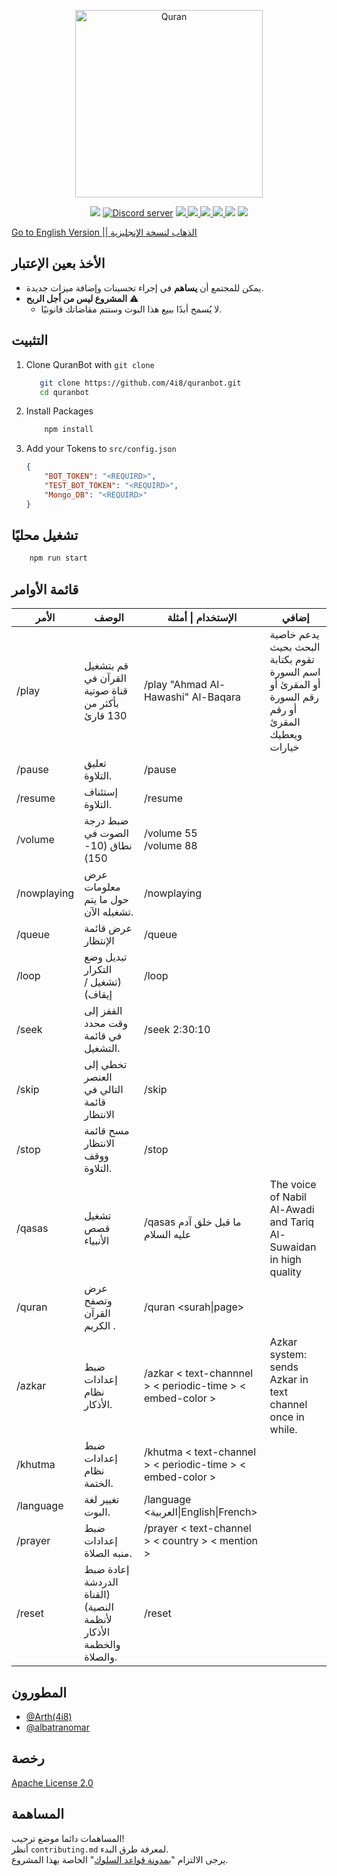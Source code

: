 <div align="center">
  <p>
 <a href="https://discord.com/api/oauth2/authorize?client_id=692060368780001300&permissions=138042273056&scope=bot%20applications.commands"><img  src="https://cdn.discordapp.com/icons/694418750807736330/d6cce554798fdcd441d6b3e487ba116e.webp?size=4096" width="300" alt="Quran" /></a>
  </p>
  </div>

  <p align="center">
  <a href="https://discord.com/api/oauth2/authorize?client_id=692060368780001300&permissions=138042273056&scope=bot%20applications.commands"><img src="https://img.shields.io/static/v1?label=Invite%20Me&message=Add Bot&plastic&color=5865F2&logo=discord&style=for-the-badge"></a>
   <a href="https://discord.gg/3rZjSyS"><img src="https://img.shields.io/discord/694418750807736330?https://img.shields.io/static/v1?text=f&style=for-the-badge&logo=discord&logoColor=fff" alt="Discord server" /></a>
    <a href="LICENSE">
        <img src="https://img.shields.io/github/license/4i8/quranbot?label=License&style=for-the-badge">
    </a>
    <a href="https://github.com/4i8/quranbot/stargazers">
        <img src="https://img.shields.io/github/stars/4i8/quranbot?label=Stars&style=for-the-badge">
    </a>
    <a href="https://github.com/4i8/quranbot/releases/latest">
        <img src="https://img.shields.io/github/v/release/4i8/quranbot?label=Latest%20Version&style=for-the-badge">
    </a>
    <a href="https://github.com/4i8/quranbot/commit/master">
        <img src="https://img.shields.io/github/last-commit/4i8/quranbot?label=Last%20Update&style=for-the-badge">
    </a>
    <img src="https://img.shields.io/github/languages/code-size/4i8/quranbot?label=Size&style=for-the-badge">
    <a href="https://github.com/4i8/quranbot/issues">
        <img src="https://img.shields.io/github/issues/4i8/quranbot?label=Issues&style=for-the-badge">
    </a>
</p>

[ Go to English Version || الذهاب لنسخة الإنجليزية](README.md)

## الأخذ بعين الإعتبار
 - يمكن للمجتمع أن **يساهم** في إجراء تحسينات وإضافة ميزات جديدة.
 - **المشروع ليس من أجل الربح** ⚠
	- لا يُسمح أبدًا ببيع هذا البوت وستتم مقاضاتك قانونيًا.

## التثبيت
 1. Clone QuranBot with `git clone`
	 ```bash
		git clone https://github.com/4i8/quranbot.git
		cd quranbot
	```
2. Install Packages
	```bash
		npm install
	```
3. Add your Tokens to  `src/config.json`
	```json
	{
		"BOT_TOKEN": "<REQUIRD>",
		"TEST_BOT_TOKEN": "<REQUIRD>",
		"Mongo_DB": "<REQUIRD>"
	}
	```

## تشغيل محليًا
```bash
	npm run start
```

## قائمة الأوامر

| الأمر     | الوصف                                                           | الإستخدام \| أمثلة                                    | إضافي                                                                                                                                                   |
|-------------|-----------------------------------------------------------------------|------------------------------------------------------|--------------------------------------------------------------------------------------------------------------------------------------------------------------|
| /play       | قم بتشغيل القرآن في قناة صوتية بأكثر من 130 قارئ   | /play "Ahmad Al-Hawashi" Al-Baqara                   | يدعم خاصية البحث بحيث تقوم بكتابة اسم السورة أو المقرئ أو رقم السورة أو رقم المقرئ ويعطيك خيارات |
| /pause      | تعليق التلاوة.                                                 | /pause                                               |                                                                                                                                                              |
| /resume     | إستئناف التلاوة.                                                | /resume                                              |                                                                                                                                                              |
| /volume     | ضبط درجة الصوت في نطاق (10-150)                                 | /volume 55<br>/volume 88                             |                                                                                                                                                              |
| /nowplaying | عرض معلومات حول ما يتم تشغيله الآن.                       | /nowplaying                                          |                                                                                                                                                              |
| /queue      | عرض قائمة الإنتظار                                                     | /queue                                               |                                                                                                                                                              |
| /loop       | تبديل وضع التكرار (تشغيل / إيقاف)                                         | /loop                                                |                                                                                                                                                              |
| /seek       | القفز إلى وقت محدد في قائمة التشغيل.                              | /seek 2:30:10                                        |                                                                                                                                                              |
| /skip       | تخطي إلى العنصر التالي في قائمة الانتظار                                    | /skip                                                |                                                                                                                                                              |
| /stop       | مسح قائمة الانتظار ووقف التلاوة.                             | /stop                                                |                                                                                                                                                              |
| /qasas      | تشغيل قصص الأنبياء                                    | /qasas ما قبل خلق آدم عليه السلام                    | The voice of Nabil Al-Awadi and Tariq Al-Suwaidan in high quality                                                                                            |
| /quran      | عرض وتصفح القرآن الكريم .                       | /quran <surah\|page>                                 |                                                                                                                                                              |
| /azkar      | ضبط إعدادات نظام الأذكار.                                     | /azkar < text-channnel > < periodic-time > < embed-color > | Azkar system: sends Azkar in text channel once in while.                                                                                                     |
| /khutma     | ضبط إعدادات نظام الختمة.                                    | /khutma < text-channel > < periodic-time > < embed-color > |                                                                                                                                                              |
| /language   | تغيير لغة البوت.                                       | /language <العربية\|English\|French>                 |                                                                                                                                                              |
| /prayer     | ضبط إعدادات منبه الصلاة.                           | /prayer < text-channel > < country > < mention >           |                                                                                                                                                              |
| /reset      | إعادة ضبط الدردشة (القناة النصية) لأنظمة الأذكار والخطمة والصلاة.     | /reset                                               |                                                                                                                                                              |

## المطورون
- [@Arth(4i8)](https://github.com/4i8)
- [@albatranomar](https://github.com/albatranomar)

## رخصة
[Apache License 2.0](http://www.apache.org/licenses/LICENSE-2.0)

  

## المساهمة
المساهمات دائما موضع ترحيب!<br>
أنظر `contributing.md` لمعرفة طرق البدء.<br>
يرجى الالتزام "[بمدونة قواعد السلوك](https://github.com/4i8/QuranBot/blob/master/CODE_OF_CONDUCT.md)" الخاصة بهذا المشروع.